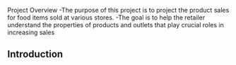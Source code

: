 Project Overview
-The purpose of this project is to project the product sales for food items sold at various stores.
-The goal is to help the retailer understand the properties of products and outlets that play crucial roles in increasing sales

## Introduction
